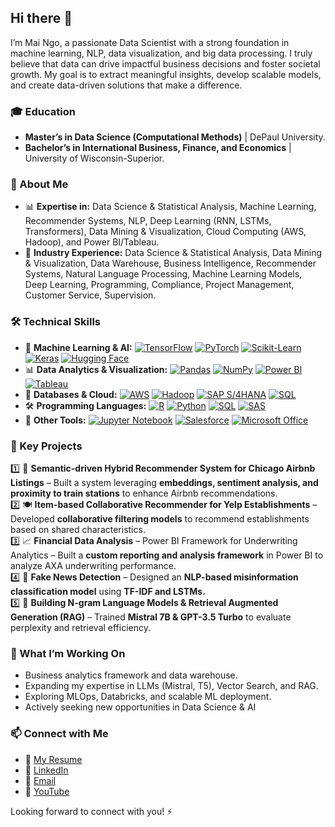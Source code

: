 ## Hi there 👋
I’m Mai Ngo, a passionate Data Scientist with a strong foundation in machine learning, NLP, data visualization, and big data processing. I truly believe that data can drive impactful business decisions and foster societal growth. My goal is to extract meaningful insights, develop scalable models, and create data-driven solutions that make a difference.

### 🎓 Education
- **Master’s in Data Science (Computational Methods)** | DePaul University.
- **Bachelor’s in International Business, Finance, and Economics** | University of Wisconsin-Superior.

### 🚀 About Me
- 📊 **Expertise in:** Data Science & Statistical Analysis, Machine Learning, Recommender Systems, NLP, Deep Learning (RNN, LSTMs, Transformers), Data Mining & Visualization, Cloud Computing (AWS, Hadoop), and Power BI/Tableau.
- 📌 **Industry Experience:** Data Science & Statistical Analysis, Data Mining & Visualization, Data Warehouse, Business Intelligence, Recommender Systems, Natural Language Processing, Machine Learning Models, Deep Learning, Programming, Compliance, Project Management, Customer Service, Supervision.
  
### 🛠 Technical Skills  
- 🚀 **Machine Learning & AI:**
[![TensorFlow](https://img.shields.io/badge/TensorFlow-FF6F00?style=for-the-badge&logo=tensorflow&logoColor=white)](https://www.tensorflow.org/)
[![PyTorch](https://img.shields.io/badge/PyTorch-EE4C2C?style=for-the-badge&logo=pytorch&logoColor=white)](https://pytorch.org/) 
[![Scikit-Learn](https://img.shields.io/badge/Scikit_Learn-F7931E?style=for-the-badge&logo=scikitlearn&logoColor=white)](https://scikit-learn.org/)
[![Keras](https://img.shields.io/badge/Keras-D00000?style=for-the-badge&logo=keras&logoColor=white)](https://keras.io/) 
[![Hugging Face](https://img.shields.io/badge/Hugging_Face-FFCC00?style=for-the-badge&logo=huggingface&logoColor=white)](https://huggingface.co/)  
- 📊 **Data Analytics & Visualization:**
[![Pandas](https://img.shields.io/badge/Pandas-150458?style=for-the-badge&logo=pandas&logoColor=white)](https://pandas.pydata.org/)
[![NumPy](https://img.shields.io/badge/NumPy-013243?style=for-the-badge&logo=numpy&logoColor=white)](https://numpy.org/)
[![Power BI](https://img.shields.io/badge/Power_BI-F2C811?style=for-the-badge&logo=powerbi&logoColor=black)](https://powerbi.microsoft.com/)
[![Tableau](https://img.shields.io/badge/Tableau-E97627?style=for-the-badge&logo=tableau&logoColor=white)](https://www.tableau.com/)
- 💾 **Databases & Cloud:**
[![AWS](https://img.shields.io/badge/AWS-FF9900?style=for-the-badge&logo=amazonaws&logoColor=white)](https://aws.amazon.com/)
[![Hadoop](https://img.shields.io/badge/Hadoop-66CCFF?style=for-the-badge&logo=apachehadoop&logoColor=white)](https://hadoop.apache.org/)
[![SAP S/4HANA](https://img.shields.io/badge/SAP_S/4HANA-0FAAFF?style=for-the-badge&logo=sap&logoColor=white)](https://www.sap.com/products/s4hana-erp.html)
[![SQL](https://img.shields.io/badge/SQL-CC2927?style=for-the-badge&logo=microsoftsqlserver&logoColor=white)](https://www.microsoft.com/en-us/sql-server)
- 🛠 **Programming Languages:**
[![R](https://img.shields.io/badge/R-276DC3?style=for-the-badge&logo=r&logoColor=white)](https://www.r-project.org/)
[![Python](https://img.shields.io/badge/Python-3776AB?style=for-the-badge&logo=python&logoColor=white)](https://www.python.org/)
[![SQL](https://img.shields.io/badge/SQL-CC2927?style=for-the-badge&logo=microsoftsqlserver&logoColor=white)](https://www.microsoft.com/en-us/sql-server)
[![SAS](https://img.shields.io/badge/SAS-0076C6?style=for-the-badge&logo=sas&logoColor=white)](https://www.sas.com/)
- 📂 **Other Tools:**
[![Jupyter Notebook](https://img.shields.io/badge/Jupyter-F37626?style=for-the-badge&logo=jupyter&logoColor=white)](https://jupyter.org/)
[![Salesforce](https://img.shields.io/badge/Salesforce-00A1E0?style=for-the-badge&logo=salesforce&logoColor=white)](https://www.salesforce.com/)
[![Microsoft Office](https://img.shields.io/badge/Microsoft%20Office-D83B01?style=for-the-badge&logo=microsoft-office&logoColor=white)](https://www.microsoft.com/microsoft-365)
  
### 🔎 Key Projects
1️⃣ 🏡 **Semantic-driven Hybrid Recommender System for Chicago Airbnb Listings** – Built a system leveraging **embeddings, sentiment analysis, and proximity to train stations** to enhance Airbnb recommendations. <br />
2️⃣ 🍽️ **Item-based Collaborative Recommender for Yelp Establishments** – Developed **collaborative filtering models** to recommend establishments based on shared characteristics. <br />
3️⃣ 📈 **Financial Data Analysis** – Power BI Framework for Underwriting Analytics – Built a **custom reporting and analysis framework** in Power BI to analyze AXA underwriting performance. <br />
4️⃣ 📰 **Fake News Detection** – Designed an **NLP-based misinformation classification model** using **TF-IDF and LSTMs.** <br />
5️⃣ 🤖 **Building N-gram Language Models & Retrieval Augmented Generation (RAG)** – Trained **Mistral 7B & GPT-3.5 Turbo** to evaluate perplexity and retrieval efficiency. <br />
  
### 🌱 What I’m Working On
- Business analytics framework and data warehouse.
- Expanding my expertise in LLMs (Mistral, T5), Vector Search, and RAG.
- Exploring MLOps, Databricks, and scalable ML deployment.
- Actively seeking new opportunities in Data Science & AI
  
### 📫 Connect with Me
- 📄 [My Resume](https://github.com/pngo1997/pngo1997/blob/main/resume.pdf)
- 💼 [LinkedIn](https://www.linkedin.com/in/mai-ngo1997)
- 📧 [Email](mailto:maingo041197@gmail.com)
- 🎥 [YouTube](https://www.youtube.com/@maimummimngo)
  
Looking forward to connect with you! ⚡
